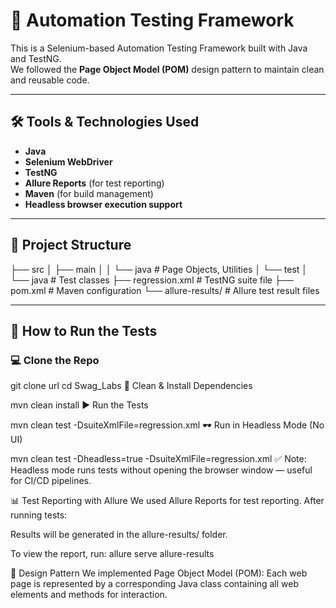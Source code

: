 # 🚀 Automation Testing Framework

This is a Selenium-based Automation Testing Framework built with Java and TestNG.  
We followed the **Page Object Model (POM)** design pattern to maintain clean and reusable code.  

---

## 🛠️ Tools & Technologies Used

- **Java**
- **Selenium WebDriver**
- **TestNG**
- **Allure Reports** (for test reporting)
- **Maven** (for build management)
- **Headless browser execution support**

---

## 📂 Project Structure

├── src │ ├── main │ │ └── java # Page Objects, Utilities │ └── test │ └── java # Test classes ├── regression.xml # TestNG suite file ├── pom.xml # Maven configuration └── allure-results/ # Allure test result files


---

## 🧪 How to Run the Tests

### 💻 Clone the Repo


git clone  url
cd Swag_Labs
🧼 Clean & Install Dependencies

mvn clean install
▶️ Run the Tests

mvn clean test -DsuiteXmlFile=regression.xml
🕶️ Run in Headless Mode (No UI)

mvn clean test -Dheadless=true -DsuiteXmlFile=regression.xml
✅ Note: Headless mode runs tests without opening the browser window — useful for CI/CD pipelines.

📊 Test Reporting with Allure
We used Allure Reports for test reporting. After running tests:

Results will be generated in the allure-results/ folder.

To view the report, run:
allure serve allure-results

📐 Design Pattern
We implemented Page Object Model (POM):
Each web page is represented by a corresponding Java class containing all web elements and methods for interaction.

